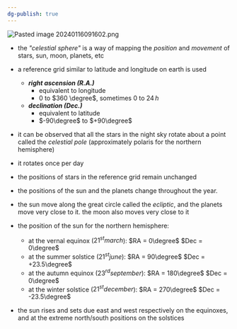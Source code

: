 ```yaml
---
dg-publish: true
---
```


![Pasted image 20240116091602.png](/img/user/pics/Pasted%20image%2020240116091602.png)
- the *"celestial sphere"* is a way of mapping the *position* and *movement* of stars, sun, moon, planets, etc
- a reference grid similar to latitude and longitude on earth is used
	- ***right ascension (R.A.)***
		- equivalent to longitude
		- $0$ to $360 \degree$, sometimes $0$ to $24 \,h$
	- ***declination (Dec.)***
		- equivalent to latitude
		- $-90\degree$ to $+90\degree$

- it can be observed that all the stars in the night sky rotate about a point called the *celestial pole* (approximately polaris for the northern hemisphere)
- it rotates once per day
- the positions of stars in the reference grid remain unchanged
- the positions of the sun and the planets change throughout the year. 
- the sun move along the great circle called the *ecliptic*, and the planets move very close to it. the moon also moves very close to it
- the position of the sun for the northern hemisphere:
	- at the vernal equinox ($21^{st} march$): 
		$RA = 0\degree$ 
		$Dec = 0\degree$
	- at the summer solstice ($21^{st} june$):
		$RA = 90\degree$ 
		$Dec = +23.5\degree$
	- at the autumn equinox ($23^{rd}september$): 
		$RA = 180\degree$ 
		$Dec = 0\degree$
	- at the winter solstice ($21^{st} december$): 
		$RA = 270\degree$ 
		$Dec = -23.5\degree$
- the sun rises and sets due east and west respectively on the equinoxes, and at the extreme north/south positions on the solstices
